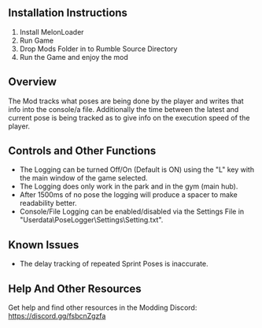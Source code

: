## Installation Instructions
1. Install MelonLoader
2. Run Game
3. Drop Mods Folder in to Rumble Source Directory
4. Run the Game and enjoy the mod

## Overview
The Mod tracks what poses are being done by the player and writes that info into the console/a file.
Additionally the time between the latest and current pose is being tracked as to give info on the execution speed of the player.

## Controls and Other Functions
- The Logging can be turned Off/On (Default is ON) using the "L" key with the main window of the game selected.
- The Logging does only work in the park and in the gym (main hub).
- After 1500ms of no pose the logging will produce a spacer to make readability better.
- Console/File Logging can be enabled/disabled via the Settings File in "Userdata\PoseLogger\Settings\Setting.txt".

## Known Issues
- The delay tracking of repeated Sprint Poses is inaccurate.

## Help And Other Resources
Get help and find other resources in the Modding Discord:
https://discord.gg/fsbcnZgzfa
